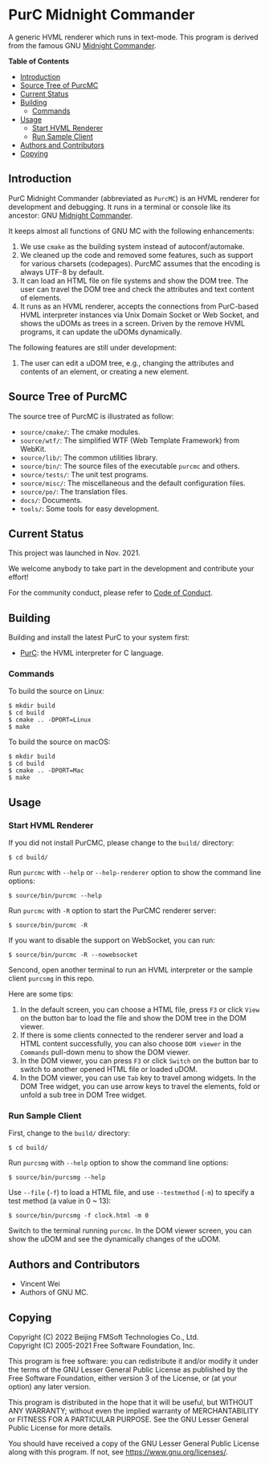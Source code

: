 # PurC Midnight Commander

A generic HVML renderer which runs in text-mode. This program is derived from
the famous GNU [Midnight Commander].

__Table of Contents__

- [Introduction](#introduction)
- [Source Tree of PurcMC](#source-tree-of-purcmc)
- [Current Status](#current-status)
- [Building](#building)
   + [Commands](#commands)
- [Usage](#usage)
   + [Start HVML Renderer](#start-hvml-renderer)
   + [Run Sample Client](#run-sample-client)
- [Authors and Contributors](#authors-and-contributors)
- [Copying](#copying)


## Introduction

PurC Midnight Commander (abbreviated as `PurcMC`) is an HVML renderer for
development and debugging. It runs in a terminal or console like its ancestor:
GNU [Midnight Commander].

It keeps almost all functions of GNU MC with the following enhancements:

1. We use `cmake` as the building system instead of autoconf/automake.
1. We cleaned up the code and removed some features, such as support for
   various charsets (codepages). PurcMC assumes that the encoding is
   always UTF-8 by default.
1. It can load an HTML file on file systems and show the DOM tree. The user can
   travel the DOM tree and check the attributes and text content of elements.
1. It runs as an HVML renderer, accepts the connections from PurC-based HVML
   interpreter instances via Unix Domain Socket or Web Socket, and shows
   the uDOMs as trees in a screen. Driven by the remove HVML programs,
   it can update the uDOMs dynamically.

The following features are still under development:

1. The user can edit a uDOM tree, e.g., changing the attributes and contents
   of an element, or creating a new element.

## Source Tree of PurcMC

The source tree of PurcMC is illustrated as follow:

- `source/cmake/`: The cmake modules.
- `source/wtf/`: The simplified WTF (Web Template Framework) from WebKit.
- `source/lib/`: The common utilities library.
- `source/bin/`: The source files of the executable `purcmc` and others.
- `source/tests/`: The unit test programs.
- `source/misc/`: The miscellaneous and the default configuration files.
- `source/po/`: The translation files.
- `docs/`: Documents.
- `tools/`: Some tools for easy development.

## Current Status

This project was launched in Nov. 2021.

We welcome anybody to take part in the development and contribute your effort!

For the community conduct, please refer to [Code of Conduct](CODE_OF_CONDUCT.md).

## Building

Building and install the latest PurC to your system first:

- [PurC](https://github.com/HVML/PurC): the HVML interpreter for C language.

### Commands

To build the source on Linux:

```
$ mkdir build
$ cd build
$ cmake .. -DPORT=Linux
$ make
```

To build the source on macOS:

```
$ mkdir build
$ cd build
$ cmake .. -DPORT=Mac
$ make
```

## Usage

### Start HVML Renderer

If you did not install PurCMC, please change to the `build/` directory:

```
$ cd build/
```

Run `purcmc` with `--help` or `--help-renderer` option to show the command
line options:

```
$ source/bin/purcmc --help
```

Run `purcmc` with `-R` option to start the PurCMC renderer server:

```
$ source/bin/purcmc -R
```

If you want to disable the support on WebSocket, you can run:

```
$ source/bin/purcmc -R --nowebsocket
```

Sencond, open another terminal to run an HVML interpreter or the sample client
`purcsmg` in this repo.

Here are some tips:

1. In the default screen, you can choose a HTML file, press `F3` or click `View`
   on the button bar to load the file and show the DOM tree in the DOM viewer.
1. If there is some clients connected to the renderer server and load
   a HTML content successfully, you can also choose `DOM viewer` in
   the `Commands` pull-down menu to show the DOM viewer.
1. In the DOM viewer, you can press `F3` or click `Switch` on the button bar
   to switch to another opened HTML file or loaded uDOM.
1. In the DOM viewer, you can use `Tab` key to travel among widgets.
   In the DOM Tree widget, you can use arrow keys to travel the elements,
   fold or unfold a sub tree in DOM Tree widget.

### Run Sample Client

First, change to the `build/` directory:

```
$ cd build/
```

Run `purcsmg` with `--help` option to show the command line options:

```
$ source/bin/purcsmg --help
```

Use `--file` (`-f`) to load a HTML file, and use `--testmethod` (`-m`) to
specify a test method (a value in 0 ~ 13):

```
$ source/bin/purcsmg -f clock.html -m 0
```

Switch to the terminal running `purcmc`. In the DOM viewer screen, you can
show the uDOM and see the dynamically changes of the uDOM.

## Authors and Contributors

- Vincent Wei
- Authors of GNU MC.

## Copying

Copyright (C) 2022 Beijing FMSoft Technologies Co., Ltd.  
Copyright (C) 2005-2021 Free Software Foundation, Inc.

This program is free software: you can redistribute it and/or modify
it under the terms of the GNU Lesser General Public License as published by
the Free Software Foundation, either version 3 of the License, or
(at your option) any later version.

This program is distributed in the hope that it will be useful,
but WITHOUT ANY WARRANTY; without even the implied warranty of
MERCHANTABILITY or FITNESS FOR A PARTICULAR PURPOSE.  See the
GNU Lesser General Public License for more details.

You should have received a copy of the GNU Lesser General Public License
along with this program.  If not, see <https://www.gnu.org/licenses/>.

[Midnight Commander]: https://midnight-commander.org/
